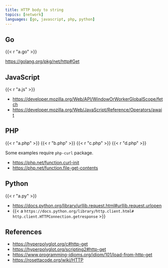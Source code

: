```yaml
---
title: HTTP body to string
topics: [network]
languages: [go, javascript, php, python]
---
```


## Go

{{< r "a.go" >}}

<https://golang.org/pkg/net/http#Get>

## JavaScript

{{< r "a.js" >}}

- <https://developer.mozilla.org/Web/API/WindowOrWorkerGlobalScope/fetch>
- <https://developer.mozilla.org/Web/JavaScript/Reference/Operators/await>

## PHP

{{< r "a.php" >}}
{{< r "b.php" >}}
{{< r "c.php" >}}
{{< r "d.php" >}}

Some examples require `php-curl` package.

- <https://php.net/function.curl-init>
- <https://php.net/function.file-get-contents>

## Python

{{< r "a.py" >}}

- <https://docs.python.org/library/urllib.request.html#urllib.request.urlopen>
- {{< a `https://docs.python.org/library/http.client.html#
   http.client.HTTPConnection.getresponse` >}}

## References

- <https://hyperpolyglot.org/c#http-get>
- <https://hyperpolyglot.org/scripting2#http-get>
- <https://www.programming-idioms.org/idiom/101/load-from-http-get>
- <https://rosettacode.org/wiki/HTTP>
